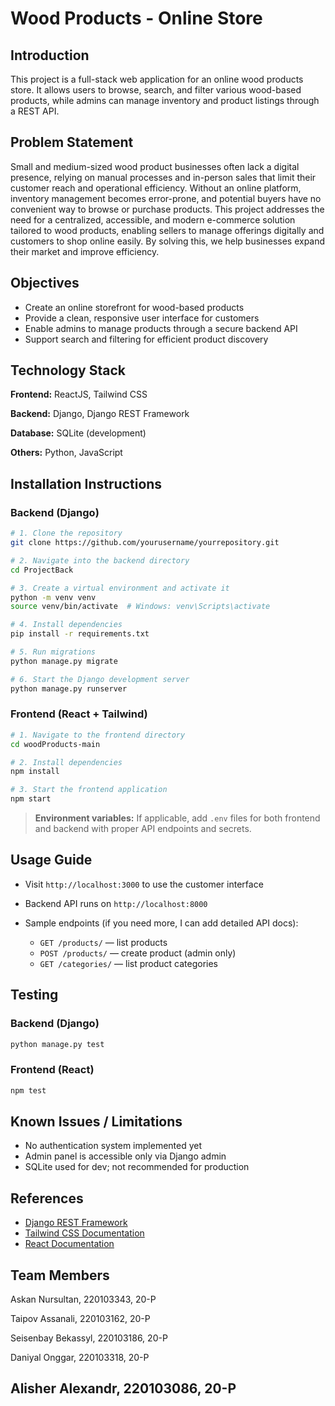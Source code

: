 # Wood Products - Online Store

## Introduction

This project is a full-stack web application for an online wood products store. It allows users to browse, search, and filter various wood-based products, while admins can manage inventory and product listings through a REST API.

## Problem Statement

Small and medium-sized wood product businesses often lack a digital presence, relying on manual processes and in-person sales that limit their customer reach and operational efficiency. Without an online platform, inventory management becomes error-prone, and potential buyers have no convenient way to browse or purchase products. This project addresses the need for a centralized, accessible, and modern e-commerce solution tailored to wood products, enabling sellers to manage offerings digitally and customers to shop online easily. By solving this, we help businesses expand their market and improve efficiency.

## Objectives
* Create an online storefront for wood-based products
* Provide a clean, responsive user interface for customers
* Enable admins to manage products through a secure backend API
* Support search and filtering for efficient product discovery

## Technology Stack

**Frontend:** ReactJS, Tailwind CSS

**Backend:** Django, Django REST Framework

**Database:** SQLite (development)

**Others:** Python, JavaScript

## Installation Instructions

###  Backend (Django)

```bash
# 1. Clone the repository
git clone https://github.com/yourusername/yourrepository.git

# 2. Navigate into the backend directory
cd ProjectBack

# 3. Create a virtual environment and activate it
python -m venv venv
source venv/bin/activate  # Windows: venv\Scripts\activate

# 4. Install dependencies
pip install -r requirements.txt

# 5. Run migrations
python manage.py migrate

# 6. Start the Django development server
python manage.py runserver
```

###  Frontend (React + Tailwind)

```bash
# 1. Navigate to the frontend directory
cd woodProducts-main

# 2. Install dependencies
npm install

# 3. Start the frontend application
npm start
```

> **Environment variables:** If applicable, add `.env` files for both frontend and backend with proper API endpoints and secrets.

## Usage Guide

* Visit `http://localhost:3000` to use the customer interface
* Backend API runs on `http://localhost:8000`
* Sample endpoints (if you need more, I can add detailed API docs):

  * `GET /products/` — list products
  * `POST /products/` — create product (admin only)
  * `GET /categories/` — list product categories

## Testing

### Backend (Django)

```bash
python manage.py test
```

### Frontend (React)

```bash
npm test
```

## Known Issues / Limitations

* No authentication system implemented yet
* Admin panel is accessible only via Django admin
* SQLite used for dev; not recommended for production

## References

* [Django REST Framework](https://www.django-rest-framework.org/)
* [Tailwind CSS Documentation](https://tailwindcss.com/docs)
* [React Documentation](https://reactjs.org/)

## Team Members

Askan Nursultan, 220103343, 20-P

Taipov Assanali, 220103162, 20-P

Seisenbay Bekassyl, 220103186, 20-P

Daniyal Onggar, 220103318, 20-P

Alisher Alexandr, 220103086, 20-P
---

